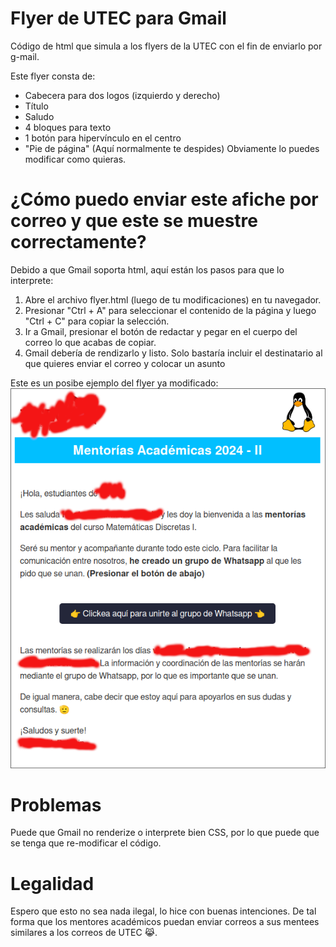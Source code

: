  # Flyer de UTEC para Gmail
Código de html que simula a los flyers de la UTEC con el fin de enviarlo por g-mail.

Este flyer consta de:
- Cabecera para dos logos (izquierdo y derecho)
- Título
- Saludo
- 4 bloques para texto
- 1 botón para hipervínculo en el centro
- "Pie de página" (Aquí normalmente te despides)
Obviamente lo puedes modificar como quieras.

# ¿Cómo puedo enviar este afiche por correo y que este se muestre correctamente?

Debido a que Gmail soporta html, aquí están los pasos para que lo interprete:

1. Abre el archivo flyer.html (luego de tu modificaciones) en tu navegador.
2. Presionar "Ctrl + A" para seleccionar el contenido de la página y luego "Ctrl + C" para copiar la selección.
3. Ir a Gmail, presionar el botón de redactar y pegar en el cuerpo del correo lo que acabas de copiar. 
4. Gmail debería de rendizarlo y listo. Solo bastaría incluir el destinatario al que quieres enviar el correo y colocar un asunto

Este es un posibe ejemplo del flyer ya modificado:
![Este es un posible ejemplo del flyer ya modificado](ejemplo.png)

# Problemas
Puede que Gmail no renderize o interprete bien CSS, por lo que puede que se tenga que re-modificar el código.

# Legalidad
Espero que esto no sea nada ilegal, lo hice con buenas intenciones. De tal forma que los mentores académicos puedan enviar correos a sus mentees similares a los correos de UTEC 😹.

